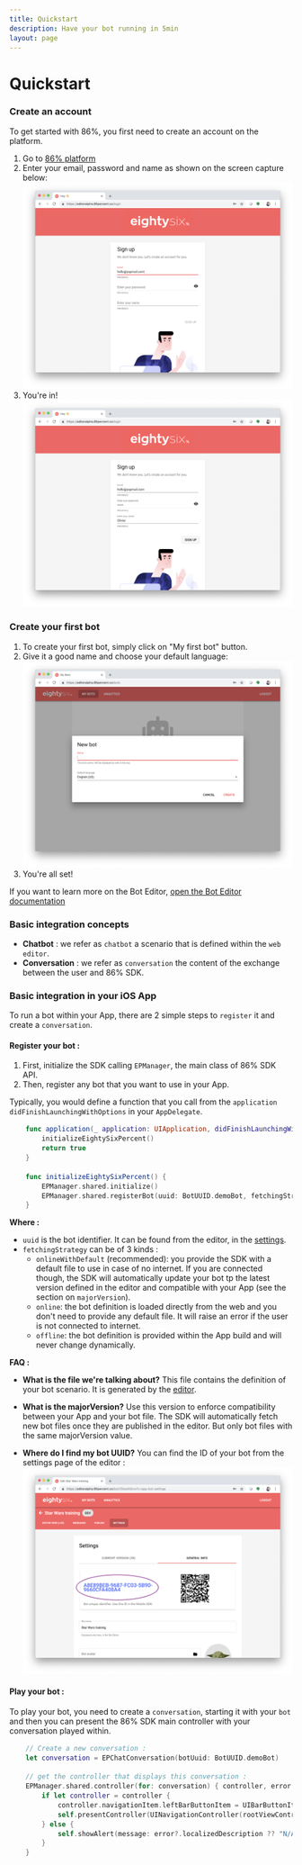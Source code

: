 ```yaml
---
title: Quickstart
description: Have your bot running in 5min
layout: page
---
```


# Quickstart

### Create an account

To get started with 86%, you first need to create an account on the platform.
1. Go to [86% platform](https://editor.86percent.co)
2. Enter your email, password and name as shown on the screen capture below: 
![Sign up on 86percent.co](/resources/signup.png)
3. You're in!
![Connected to 86percent.co](/resources/justLoggedIn.png) 

### Create your first bot

1. To create your first bot, simply click on "My first bot" button.
2. Give it a good name and choose your default language:
![Connected to 86percent.co](/resources/giveItAName.png) 
3. You're all set!

If you want to learn more on the Bot Editor, [open the Bot Editor documentation](editor.md)

### Basic integration concepts 

 - **Chatbot** : we refer as `chatbot` a scenario that is defined within the `web editor`.
 - **Conversation** : we refer as `conversation` the content of the exchange between the user and 86% SDK.   

### Basic integration in your iOS App 

To run a bot within your App, there are 2 simple steps to `register` it and create a `conversation`.

#### Register your bot : 
1. First, initialize the SDK calling `EPManager`, the main class of 86% SDK API. 
2. Then, register any bot that you want to use in your App.  

Typically, you would define a function that you call from the `application didFinishLaunchingWithOptions` in your `AppDelegate`.   

```swift
    func application(_ application: UIApplication, didFinishLaunchingWithOptions launchOptions: [UIApplication.LaunchOptionsKey: Any]?) -> Bool {
        initializeEightySixPercent()
        return true
    }

    func initializeEightySixPercent() {
        EPManager.shared.initialize()
        EPManager.shared.registerBot(uuid: BotUUID.demoBot, fetchingStrategy: .onlineWithDefault(majorVersion: 4, fileName: "SimpleDemo.json"))
    }
```

**Where :** 
- `uuid` is the bot identifier. It can be found from the editor, in the [settings](editor.md/settings-uuid).
- `fetchingStrategy` can be of 3 kinds : 
    - `onlineWithDefault` (recommended): you provide the SDK with a default file to use in case of no internet. If you are connected though, the SDK will automatically update your bot tp the latest version defined in the editor and compatible with your App (see the section on `majorVersion`).    
    - `online`: the bot definition is loaded directly from the web and you don't need to provide any default file. It will raise an error if the user is not connected to internet.
    - `offline`: the bot definition is provided within the App build and will never change dynamically.
    
**FAQ :**
- **What is the file we're talking about?** 
This file contains the definition of your bot scenario. It is generated by the [editor](editor.md/settings-uuid).  
     
- **What is the majorVersion?**
Use this version to enforce compatibility between your App and your bot file. The SDK will automatically fetch new bot files once they are published in the editor. But only bot files with the same majorVersion value.
     
- **Where do I find my bot UUID?**
You can find the ID of your bot from the settings page of the editor : 
![Find the ID of your bot from the Web Editor](/resources/botID.png)      
     
    
#### Play your bot : 
    
To play your bot, you need to create a `conversation`, starting it with your `bot` and then you can present the 86% SDK main controller with your conversation played within.

```swift
    // Create a new conversation : 
    let conversation = EPChatConversation(botUuid: BotUUID.demoBot)
    
    // get the controller that displays this conversation :
    EPManager.shared.controller(for: conversation) { controller, error in
        if let controller = controller {
            controller.navigationItem.leftBarButtonItem = UIBarButtonItem(barButtonSystemItem: .stop, target: self, action: #selector(self.dismissController))
            self.presentController(UINavigationController(rootViewController: controller))
        } else {
            self.showAlert(message: error?.localizedDescription ?? "N/A")
        }
    }
``` 

 